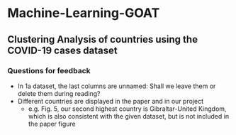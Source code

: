 # Machine-Learning-GOAT
## Clustering Analysis of countries using the COVID-19 cases dataset


### Questions for feedback
 - In 1a dataset, the last columns are unnamed: Shall we leave them or delete them during reading? 
 - Different countries are displayed in the paper and in our project
    - e.g. Fig. 5, our second highest country is Gibraltar-United Kingdom, which is also consistent with the given dataset, but is not included in the paper figure